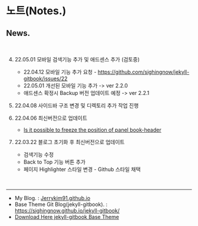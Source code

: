 # 노트(Notes.)

## News.

<br>

4. 22.05.01 모바일 검색기능 추가 및 애드센스 추가 (검토중) 
    - 22.04.12  모바일 기능 추가 요청 - https://github.com/sighingnow/jekyll-gitbook/issues/22
    - 22.05.01 개선된 모바일 기능 추가 -> ver 2.2.0
    - 애드센스 확정시 Backup 버전 업데이트 예정 -> ver 2.2.1

3. 22.04.08 사이드바 구조 변경 및 디렉토리 추가 작업 진행 

2. 22.04.06 최신버전으로 업데이트
    - [Is it possible to freeze the position of panel book-header](https://github.com/sighingnow/jekyll-gitbook/issues/18)

1. 22.03.22 블로그 초기화 후 최신버전으로 업데이트
    - 검색기능 수정
    - Back to Top 기능 버튼 추가    
    - 페이지 Highlighter 스타일 변경 - Github 스타일 채택 

<br>

---



<!-- #  My Blog. : [Jerrykim91.github.io](https://Jerrykim91.github.io/) -->

- My Blog. : [Jerrykim91.github.io](https://Jerrykim91.github.io/)
- Base Theme Git Blog(jekyll-gitbook). : https://sighingnow.github.io/jekyll-gitbook/
- [Download Here jekyll-gitbook Base Theme](https://github.com/sighingnow/jekyll-gitbook/archive/master.zip)

<br>

<!-- ### Sample  -->
<!-- https://github.com/madplay/madplay.github.io/blob/master/timeline.html -->
<!-- https://app.travis-ci.com/github/Jerrykim91/jerrykim91.github.io/settings -->


<!-- https://github.com/algolia/algoliasearch-jekyll-hyde -->
<!-- https://github.com/algolia/jekyll-algolia-example -->
<!-- https://community.algolia.com/jekyll-algolia-example/ -->
<!-- https://github.com/algolia/algoliasearch-jekyll -->
<!-- https://github.com/algolia/jekyll-algolia -->


<!-- https://github.com/algolia/algoliasearch-client-javascript -->
<!-- https://www.algolia.com/apps/SX0PUH59XX/explorer/browse/Jerry's_CodeBook?searchMode=search -->
<!-- https://github.com/mmistakes/minimal-mistakes/blob/master/_includes/head.html -->